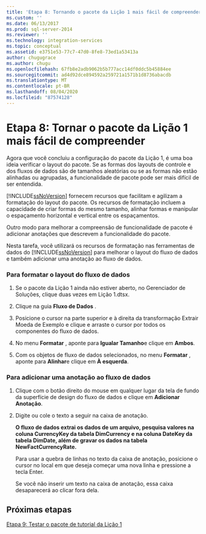 ```yaml
---
title: 'Etapa 8: Tornando o pacote da Lição 1 mais fácil de compreender | Microsoft Docs'
ms.custom: ''
ms.date: 06/13/2017
ms.prod: sql-server-2014
ms.reviewer: ''
ms.technology: integration-services
ms.topic: conceptual
ms.assetid: e3751e53-77c7-47d0-8fe8-73ed1a53413a
author: chugugrace
ms.author: chugu
ms.openlocfilehash: 67fb8e2adb9062b5b777acc14df0ddc5b45884ee
ms.sourcegitcommit: ad4d92dce894592a259721a1571b1d8736abacdb
ms.translationtype: MT
ms.contentlocale: pt-BR
ms.lasthandoff: 08/04/2020
ms.locfileid: "87574128"
---
```

# <a name="step-8-making-the-lesson-1-package-easier-to-understand"></a>Etapa 8: Tornar o pacote da Lição 1 mais fácil de compreender
  Agora que você concluiu a configuração do pacote da Lição 1, é uma boa ideia verificar o layout do pacote. Se as formas dos layouts de controle e dos fluxos de dados são de tamanhos aleatórias ou se as formas não estão alinhadas ou agrupadas, a funcionalidade de pacote pode ser mais difícil de ser entendida.  
  
 [!INCLUDE[ssNoVersion](../includes/ssnoversion-md.md)] fornecem recursos que facilitam e agilizam a formatação do layout do pacote. Os recursos de formatação incluem a capacidade de criar formas do mesmo tamanho, alinhar formas e manipular o espaçamento horizontal e vertical entre os espaçamentos.  
  
 Outro modo para melhorar a compreensão de funcionalidade de pacote é adicionar anotações que descrevem a funcionalidade do pacote.  
  
 Nesta tarefa, você utilizará os recursos de formatação nas ferramentas de dados do [!INCLUDE[ssNoVersion](../includes/ssnoversion-md.md)] para melhorar o layout do fluxo de dados e também adicionar uma anotação ao fluxo de dados.  
  
### <a name="to-format-the-layout-of-the-data-flow"></a>Para formatar o layout do fluxo de dados  
  
1.  Se o pacote da Lição 1 ainda não estiver aberto, no Gerenciador de Soluções, clique duas vezes em Lição 1.dtsx.  
  
2.  Clique na guia **Fluxo de Dados** .  
  
3.  Posicione o cursor na parte superior e à direita da transformação Extrair Moeda de Exemplo e clique e arraste o cursor por todos os componentes do fluxo de dados.  
  
4.  No menu **Formatar** , aponte para **Igualar Tamanho**e clique em **Ambos**.  
  
5.  Com os objetos de fluxo de dados selecionados, no menu **Formatar** , aponte para **Alinhar**e clique em **À esquerda**.  
  
### <a name="to-add-an-annotation-to-the-data-flow"></a>Para adicionar uma anotação ao fluxo de dados  
  
1.  Clique com o botão direito do mouse em qualquer lugar da tela de fundo da superfície de design do fluxo de dados e clique em **Adicionar Anotação**.  
  
2.  Digite ou cole o texto a seguir na caixa de anotação.  
  
     **O fluxo de dados extrai os dados de um arquivo, pesquisa valores na coluna CurrencyKey da tabela DimCurrency e na coluna DateKey da tabela DimDate, além de gravar os dados na tabela NewFactCurrencyRate.**  
  
     Para usar a quebra de linhas no texto da caixa de anotação, posicione o cursor no local em que deseja começar uma nova linha e pressione a tecla Enter.  
  
     Se você não inserir um texto na caixa de anotação, essa caixa desaparecerá ao clicar fora dela.  
  
## <a name="next-steps"></a>Próximas etapas  
 [Etapa 9: Testar o pacote de tutorial da Lição 1](../integration-services/lesson-1-9-testing-the-lesson-1-tutorial-package.md)  
  
  
